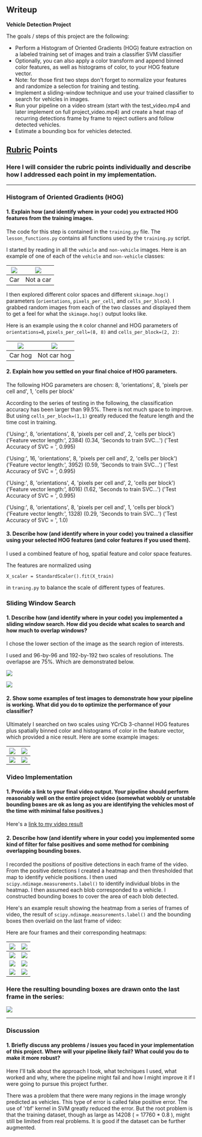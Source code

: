 ## Writeup 
**Vehicle Detection Project**

The goals / steps of this project are the following:

* Perform a Histogram of Oriented Gradients (HOG) feature extraction on a labeled training set of images and train a classifier SVM classifier
* Optionally, you can also apply a color transform and append binned color features, as well as histograms of color, to your HOG feature vector. 
* Note: for those first two steps don't forget to normalize your features and randomize a selection for training and testing.
* Implement a sliding-window technique and use your trained classifier to search for vehicles in images.
* Run your pipeline on a video stream (start with the test_video.mp4 and later implement on full project_video.mp4) and create a heat map of recurring detections frame by frame to reject outliers and follow detected vehicles.
* Estimate a bounding box for vehicles detected.

## [Rubric](https://review.udacity.com/#!/rubrics/513/view) Points
### Here I will consider the rubric points individually and describe how I addressed each point in my implementation.  

---
### Histogram of Oriented Gradients (HOG)

#### 1. Explain how (and identify where in your code) you extracted HOG features from the training images.

The code for this step is contained in the `training.py` file. The `lesson_functions.py` contains all functions used by the `training.py` script. 

I started by reading in all the `vehicle` and `non-vehicle` images.  Here is an example of one of each of the `vehicle` and `non-vehicle` classes:



| ![](examples/car.png) | ![](examples/not_car.png) |
| --------------------- | ------------------------- |
| Car                   | Not a car                 |

I then explored different color spaces and different `skimage.hog()` parameters (`orientations`, `pixels_per_cell`, and `cells_per_block`).  I grabbed random images from each of the two classes and displayed them to get a feel for what the `skimage.hog()` output looks like.

Here is an example using the `R` color channel and HOG parameters of `orientations=8`, `pixels_per_cell=(8, 8)` and `cells_per_block=(2, 2)`:

| ![](examples/car_hog.png) | ![](examples/not_car_hog.png) |
| ------------------------- | ----------------------------- |
| Car hog                   | Not car hog                   |

#### 2. Explain how you settled on your final choice of HOG parameters.

The following HOG parameters are chosen: 
8, 'orientations', 
8, 'pixels per cell and', 
1, 'cells per block'

According to the series of testing in the following, the classification accuracy has been larger than 99.5%. There is not much space to improve. But using  `cells_per_block=(1,1)` greatly reduced the feature length and the time cost in training. 

('Using:', 8, 'orientations', 8, 'pixels per cell and', 2, 'cells per block')
('Feature vector length:', 2384)
(0.34, 'Seconds to train SVC...')
('Test Accuracy of SVC = ', 0.995)

('Using:', 16, 'orientations', 8, 'pixels per cell and', 2, 'cells per block')
('Feature vector length:', 3952)
(0.59, 'Seconds to train SVC...')
('Test Accuracy of SVC = ', 0.995)

('Using:', 8, 'orientations', 4, 'pixels per cell and', 2, 'cells per block')
('Feature vector length:', 8016)
(1.62, 'Seconds to train SVC...')
('Test Accuracy of SVC = ', 0.995)

('Using:', 8, 'orientations', 8, 'pixels per cell and', 1, 'cells per block')
('Feature vector length:', 1328)
(0.29, 'Seconds to train SVC...')
('Test Accuracy of SVC = ', 1.0)



#### 3. Describe how (and identify where in your code) you trained a classifier using your selected HOG features (and color features if you used them).

I used a combined feature of hog, spatial feature and color space features. 

The features are normalized using 

`X_scaler = StandardScaler().fit(X_train)`

in `traning.py` to balance the scale of different types of features. 

### Sliding Window Search

#### 1. Describe how (and identify where in your code) you implemented a sliding window search.  How did you decide what scales to search and how much to overlap windows?

I chose the lower section of the image as the search region of interests. 

I used and 96-by-96 and 192-by-192  two scales of resolutions. The overlapse are 75%. Which are demonstrated below. 

![](examples/test1_draw_boxes.jpg)

![](examples/test1_draw_boxes_192.jpg)

#### 2. Show some examples of test images to demonstrate how your pipeline is working.  What did you do to optimize the performance of your classifier?

Ultimately I searched on two scales using YCrCb 3-channel HOG features plus spatially binned color and histograms of color in the feature vector, which provided a nice result.  Here are some example images:

| ![](examples/project_video_32.jpg) | ![](examples/project_video_34.jpg) |
| ---------------------------------- | ---------------------------------- |
| ![](examples/project_video_36.jpg) | ![](examples/project_video_38.jpg) |



### Video Implementation

#### 1. Provide a link to your final video output.  Your pipeline should perform reasonably well on the entire project video (somewhat wobbly or unstable bounding boxes are ok as long as you are identifying the vehicles most of the time with minimal false positives.)
Here's a [link to my video result](./output/project_video.mp4)


#### 2. Describe how (and identify where in your code) you implemented some kind of filter for false positives and some method for combining overlapping bounding boxes.

I recorded the positions of positive detections in each frame of the video.  From the positive detections I created a heatmap and then thresholded that map to identify vehicle positions.  I then used `scipy.ndimage.measurements.label()` to identify individual blobs in the heatmap.  I then assumed each blob corresponded to a vehicle.  I constructed bounding boxes to cover the area of each blob detected.  

Here's an example result showing the heatmap from a series of frames of video, the result of `scipy.ndimage.measurements.label()` and the bounding boxes then overlaid on the last frame of video:

Here are four frames and their corresponding heatmaps:

| ![](examples/project_video_32.jpg) | ![](examples/project_video_heat_32.jpg) |
| ---------------------------------- | --------------------------------------- |
| ![](examples/project_video_34.jpg) | ![](examples/project_video_heat_34.jpg) |
| ![](examples/project_video_36.jpg) | ![](examples/project_video_heat_36.jpg) |
| ![](examples/project_video_38.jpg) | ![](examples/project_video_heat_38.jpg) |



### Here the resulting bounding boxes are drawn onto the last frame in the series:
![](examples/project_video_label_38.jpg)



---

### Discussion

#### 1. Briefly discuss any problems / issues you faced in your implementation of this project.  Where will your pipeline likely fail?  What could you do to make it more robust?

Here I'll talk about the approach I took, what techniques I used, what worked and why, where the pipeline might fail and how I might improve it if I were going to pursue this project further.  

There was a problem that there were many regions in the image wrongly predicted as vehicles. This type of error is called false positive error. The use of 'rbf' kernel in SVM greatly reduced the error. But the root problem is that the training dataset, though as large as 14208 ( = 17760 * 0.8 ), might still be limited from real problems. It is good if the dataset can be further augmented. 